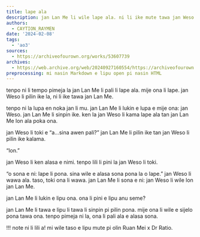 ```yaml
---
title: lape ala
description: jan Lan Me li wile lape ala. ni li ike mute tawa jan Weso.
authors:
  - CAYTION_RAYMEN
date: '2024-02-08'
tags:
  - 'ao3'
sources:
  - https://archiveofourown.org/works/53607739
archives:
  - https://web.archive.org/web/20240927160554/https://archiveofourown.org/works/53607739
preprocessing: mi nasin Markdown e lipu open pi nasin HTML
---
```


tenpo ni li tempo pimeja la jan Lan Me li pali li lape ala. mije ona li lape. jan Weso li pilin ike la, ni li ike tawa jan Lan Me.

tenpo ni la lupa en noka jan li mu. jan Lan Me li lukin e lupa e mije ona: jan Weso. jan Lan Me li sinpin ike. ken la jan Weso li kama lape ala tan jan Lan Me lon ala poka ona.

jan Weso li toki e “a…sina awen pali?” jan Lan Me li pilin ike tan jan Weso li pilin ike kalama.

“lon.”

jan Weso li ken alasa e nimi. tenpo lili li pini la jan Weso li toki.

“o sona e ni: lape li pona. sina wile e alasa sona pona la o lape.” jan Weso li wawa ala. taso, toki ona li wawa. jan Lan Me li sona e ni: jan Weso li wile lon jan Lan Me.

jan Lan Me li lukin e lipu ona. ona li pini e lipu anu seme?

jan Lan Me li tawa e lipu li tawa li sinpin pi pilin pona. mije ona li wile e sijelo pona tawa ona. tenpo pimeja ni la, ona li pali ala e alasa sona.

!!! note
    ni li lili a! mi wile taso e lipu mute pi olin Ruan Mei x Dr Ratio.